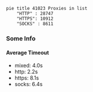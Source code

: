 
```mermaid
pie title 41023 Proxies in list
    "HTTP" : 28747
    "HTTPS": 10912
    "SOCKS" : 8611
```

### Some Info
#### Average Timeout

- mixed: 4.0s
- http: 2.2s
- https: 8.1s
- socks: 6.4s